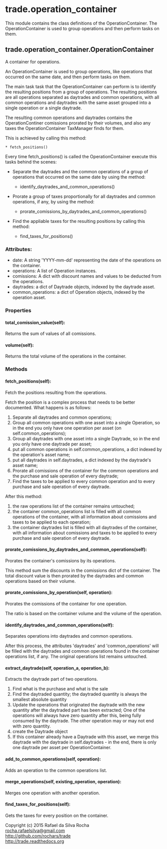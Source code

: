 # trade.operation_container

This module contains the class definitions of the OperationContainer.
The OperationContainer is used to group operations and then perform
tasks on them.


## trade.operation_container.OperationContainer
A container for operations.

An OperationContainer is used to group operations, like operations
that occurred on the same date, and then perform tasks on them.

The main task task that the OperationContainer can perform is to
identify the resulting positions from a group of operations. The
resulting positions are all operations separated as daytrades and
common operations, with all common operations and daytrades with
the same asset grouped into a single operation or a single
daytrade.

The resulting common operations and daytrades contains the
OperationContiner comissions prorated by their volumes, and also
any taxes the OperationContainer TaxManager finds for them.

This is achieved by calling this method:

    * fetch_positions()

Every time fetch_positions() is called the OperationContainer
execute this tasks behind the scenes:

- Separate the daytrades and the common operations of a group of
  operations that occurred on the same date by using the method:

    * identify_daytrades_and_common_operations()

- Prorate a group of taxes proportionally for all daytrades and
  common operations, if any, by using the method:

    * prorate_comissions_by_daytrades_and_common_operations()

- Find the appliable taxes for the resulting positions by calling
  this method:

  * find_taxes_for_positions()

### Attributes:
+ date: A string 'YYYY-mm-dd' representing the date of the operations on the container.
+ operations: A list of Operation instances.
+ comissions: A dict with discount names and values to be deducted from the operations.
+ daytrades: a dict of Daytrade objects, indexed by the daytrade asset.
+ common_operations: a dict of Operation objects, indexed by the operation asset.

### Properties

#### total_comission_value(self):
Returns the sum of values of all comissions.

#### volume(self):
Returns the total volume of the operations in the container.

### Methods

#### fetch_positions(self):
Fetch the positions resulting from the operations.

Fetch the position is a complex process that needs to be
better documented. What happens is as follows:

1. Separate all daytrades and common operations;  
2. Group all common operations with one asset into a single Operation, so in the end you only have one operation per asset (on self.common_operations);  
3. Group all daytrades with one asset into a single Daytrade, so in the end you only have one daytrade per asset;  
4. put all common operations in self.common_operations, a dict indexed by the operation's asset name;  
5. put all daytrades in self.daytrades, a dict indexed by the daytrade's asset name;
6. Prorate all comissions of the container for the common operations and the purchase and sale operation of every daytrade;  
7. Find the taxes to be applied to every common operation and to every purchase and sale operation of every daytrade.  

After this method:  
1. the raw operations list of the container remains untouched;  
2. the container common_operations list is filled with all common operations of the container, with all information about comissions and taxes to be applied to each operation;  
3. the container daytrades list is filled with all daytrades of the container, with all information about comissions and taxes to be applied to every purchase and sale operation of every daytrade.  

#### prorate_comissions_by_daytrades_and_common_operations(self):
Prorates the container's comissions by its operations.

This method sum the discounts in the comissions dict of the
container. The total discount value is then prorated by the
daytrades and common operations based on their volume.

#### prorate_comissions_by_operation(self, operation):
Prorates the comissions of the container for one operation.

The ratio is based on the container volume and the volume of
the operation.

#### identify_daytrades_and_common_operations(self):
Separates operations into daytrades and common operations.

After this process, the attributes 'daytrades' and
'common_operations'  will be filled with the daytrades
and common operations found in the container operations list,
if any. The original operations list remains untouched.

#### extract_daytrade(self, operation_a, operation_b):
Extracts the daytrade part of two operations.

1. Find what is the purchase and what is the sale
2. Find the daytraded quantity; the daytraded
quantity is always the smallest absolute quantity
3. Update the operations that originated the
daytrade with the new quantity after the
daytraded part has been extracted; One of
the operations will always have zero
quantity after this, being fully consumed
by the daytrade. The other operation may or
may not end with zero quantity.
4. create the Daytrade object
5. If this container already have a Daytrade
with this asset, we merge this daytrade
with the daytrade in self.daytrades -
in the end, there is only one daytrade per
asset per OperationContainer.

#### add_to_common_operations(self, operation):
Adds an operation to the common operations list.

#### merge_operations(self, existing_operation, operation):
Merges one operation with another operation.

#### find_taxes_for_positions(self):
Gets the taxes for every position on the container.


Copyright (c) 2015 Rafael da Silva Rocha  
rocha.rafaelsilva@gmail.com  
http://github.com/rochars/trade  
http://trade.readthedocs.org  
